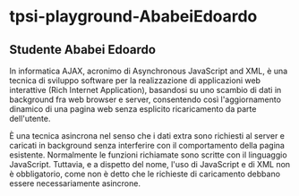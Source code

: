 # tpsi-playground-AbabeiEdoardo
## Studente Ababei Edoardo

 In informatica AJAX, acronimo di Asynchronous JavaScript and XML, è una tecnica di sviluppo software per la realizzazione di applicazioni web interattive (Rich Internet Application), basandosi su uno scambio di dati in background fra web browser e server, consentendo così l'aggiornamento dinamico di una pagina web senza esplicito ricaricamento da parte dell'utente.

È una tecnica asincrona nel senso che i dati extra sono richiesti al server e caricati in background senza interferire con il comportamento della pagina esistente. Normalmente le funzioni richiamate sono scritte con il linguaggio JavaScript. Tuttavia, e a dispetto del nome, l'uso di JavaScript e di XML non è obbligatorio, come non è detto che le richieste di caricamento debbano essere necessariamente asincrone.